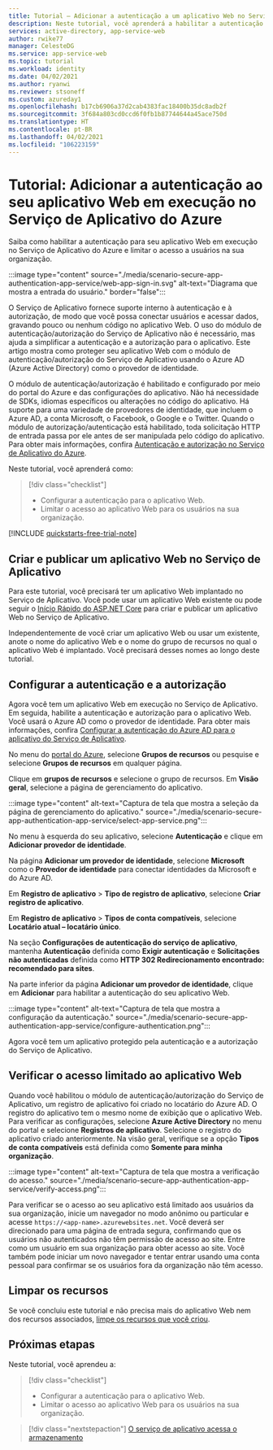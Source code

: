 ```yaml
---
title: Tutorial – Adicionar a autenticação a um aplicativo Web no Serviço de Aplicativo do Azure | Azure
description: Neste tutorial, você aprenderá a habilitar a autenticação e a autorização para um aplicativo Web em execução no Serviço de Aplicativo do Azure. Limitar o acesso ao aplicativo Web para os usuários na sua organização.
services: active-directory, app-service-web
author: rwike77
manager: CelesteDG
ms.service: app-service-web
ms.topic: tutorial
ms.workload: identity
ms.date: 04/02/2021
ms.author: ryanwi
ms.reviewer: stsoneff
ms.custom: azureday1
ms.openlocfilehash: b17cb6906a37d2cab4383fac18400b35dc8adb2f
ms.sourcegitcommit: 3f684a803cd0ccd6f0fb1b87744644a45ace750d
ms.translationtype: HT
ms.contentlocale: pt-BR
ms.lasthandoff: 04/02/2021
ms.locfileid: "106223159"
---
```

# <a name="tutorial-add-authentication-to-your-web-app-running-on-azure-app-service"></a>Tutorial: Adicionar a autenticação ao seu aplicativo Web em execução no Serviço de Aplicativo do Azure

Saiba como habilitar a autenticação para seu aplicativo Web em execução no Serviço de Aplicativo do Azure e limitar o acesso a usuários na sua organização.

:::image type="content" source="./media/scenario-secure-app-authentication-app-service/web-app-sign-in.svg" alt-text="Diagrama que mostra a entrada do usuário." border="false":::

O Serviço de Aplicativo fornece suporte interno à autenticação e à autorização, de modo que você possa conectar usuários e acessar dados, gravando pouco ou nenhum código no aplicativo Web. O uso do módulo de autenticação/autorização do Serviço de Aplicativo não é necessário, mas ajuda a simplificar a autenticação e a autorização para o aplicativo. Este artigo mostra como proteger seu aplicativo Web com o módulo de autenticação/autorização do Serviço de Aplicativo usando o Azure AD (Azure Active Directory) como o provedor de identidade.

O módulo de autenticação/autorização é habilitado e configurado por meio do portal do Azure e das configurações do aplicativo. Não há necessidade de SDKs, idiomas específicos ou alterações no código do aplicativo. Há suporte para uma variedade de provedores de identidade, que incluem o Azure AD, a conta Microsoft, o Facebook, o Google e o Twitter. Quando o módulo de autorização/autenticação está habilitado, toda solicitação HTTP de entrada passa por ele antes de ser manipulada pelo código do aplicativo. Para obter mais informações, confira [Autenticação e autorização no Serviço de Aplicativo do Azure](overview-authentication-authorization.md).

Neste tutorial, você aprenderá como:

> [!div class="checklist"]
>
> * Configurar a autenticação para o aplicativo Web.
> * Limitar o acesso ao aplicativo Web para os usuários na sua organização.

[!INCLUDE [quickstarts-free-trial-note](../../includes/quickstarts-free-trial-note.md)]

## <a name="create-and-publish-a-web-app-on-app-service"></a>Criar e publicar um aplicativo Web no Serviço de Aplicativo

Para este tutorial, você precisará ter um aplicativo Web implantado no Serviço de Aplicativo. Você pode usar um aplicativo Web existente ou pode seguir o [Início Rápido do ASP.NET Core](quickstart-dotnetcore.md) para criar e publicar um aplicativo Web no Serviço de Aplicativo.

Independentemente de você criar um aplicativo Web ou usar um existente, anote o nome do aplicativo Web e o nome do grupo de recursos no qual o aplicativo Web é implantado. Você precisará desses nomes ao longo deste tutorial. 

## <a name="configure-authentication-and-authorization"></a>Configurar a autenticação e a autorização

Agora você tem um aplicativo Web em execução no Serviço de Aplicativo. Em seguida, habilite a autenticação e autorização para o aplicativo Web. Você usará o Azure AD como o provedor de identidade. Para obter mais informações, confira [Configurar a autenticação do Azure AD para o aplicativo do Serviço de Aplicativo](configure-authentication-provider-aad.md).

No menu do [portal do Azure](https://portal.azure.com), selecione **Grupos de recursos** ou pesquise e selecione **Grupos de recursos** em qualquer página.

Clique em **grupos de recursos** e selecione o grupo de recursos. Em **Visão geral**, selecione a página de gerenciamento do aplicativo.

:::image type="content" alt-text="Captura de tela que mostra a seleção da página de gerenciamento do aplicativo." source="./media/scenario-secure-app-authentication-app-service/select-app-service.png":::

No menu à esquerda do seu aplicativo, selecione **Autenticação** e clique em **Adicionar provedor de identidade**.

Na página **Adicionar um provedor de identidade**, selecione **Microsoft** como o **Provedor de identidade** para conectar identidades da Microsoft e do Azure AD.

Em **Registro de aplicativo** > **Tipo de registro de aplicativo**, selecione **Criar registro de aplicativo**.

Em **Registro de aplicativo** > **Tipos de conta compatíveis**, selecione **Locatário atual – locatário único**.

Na seção **Configurações de autenticação do serviço de aplicativo**, mantenha **Autenticação** definida como **Exigir autenticação** e **Solicitações não autenticadas** definida como **HTTP 302 Redirecionamento encontrado: recomendado para sites**.

Na parte inferior da página **Adicionar um provedor de identidade**, clique em **Adicionar** para habilitar a autenticação do seu aplicativo Web.

:::image type="content" alt-text="Captura de tela que mostra a configuração da autenticação." source="./media/scenario-secure-app-authentication-app-service/configure-authentication.png":::

Agora você tem um aplicativo protegido pela autenticação e a autorização do Serviço de Aplicativo.

## <a name="verify-limited-access-to-the-web-app"></a>Verificar o acesso limitado ao aplicativo Web

Quando você habilitou o módulo de autenticação/autorização do Serviço de Aplicativo, um registro de aplicativo foi criado no locatário do Azure AD. O registro do aplicativo tem o mesmo nome de exibição que o aplicativo Web. Para verificar as configurações, selecione **Azure Active Directory** no menu do portal e selecione **Registros de aplicativo**. Selecione o registro do aplicativo criado anteriormente. Na visão geral, verifique se a opção **Tipos de conta compatíveis** está definida como **Somente para minha organização**.

:::image type="content" alt-text="Captura de tela que mostra a verificação do acesso." source="./media/scenario-secure-app-authentication-app-service/verify-access.png":::

Para verificar se o acesso ao seu aplicativo está limitado aos usuários da sua organização, inicie um navegador no modo anônimo ou particular e acesse `https://<app-name>.azurewebsites.net`. Você deverá ser direcionado para uma página de entrada segura, confirmando que os usuários não autenticados não têm permissão de acesso ao site. Entre como um usuário em sua organização para obter acesso ao site. Você também pode iniciar um novo navegador e tentar entrar usando uma conta pessoal para confirmar se os usuários fora da organização não têm acesso.

## <a name="clean-up-resources"></a>Limpar os recursos

Se você concluiu este tutorial e não precisa mais do aplicativo Web nem dos recursos associados, [limpe os recursos que você criou](scenario-secure-app-clean-up-resources.md).

## <a name="next-steps"></a>Próximas etapas

Neste tutorial, você aprendeu a:

> [!div class="checklist"]
>
> * Configurar a autenticação para o aplicativo Web.
> * Limitar o acesso ao aplicativo Web para os usuários na sua organização.

> [!div class="nextstepaction"]
> [O serviço de aplicativo acessa o armazenamento](scenario-secure-app-access-storage.md)

